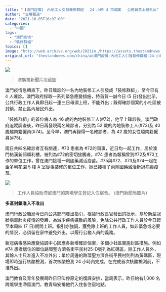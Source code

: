 ```yaml
---
title: "【澳門疫情】 內地工人引發裝修群組　 24 小時 4 宗個案　 公務員禁上班外出"
author: "立場報道"
date: "2021-10-05T10:07:00"
categories:
  - "中國"
tags:
  - "澳門疫情"
  - "裝修群組"
topics: []
image: "http://web.archive.org/web/2021im_/https://assets.thestandnews.com/media/photos/Layer_1_4Nca5x9.png"
original_url: "thestandnews.com/china/ab澳門疫情-內地工人引發裝修群組-24-小時-4-宗個案-公務員禁上班外出"
---
```

![](http://web.archive.org/web/2021im_/https://assets.thestandnews.com/media/photos/Layer_1_4Nca5x9.png)
> 澳廣視新聞片段截圖

澳門疫情急轉直下，昨日確診的一名內地裝修工人引發成「裝修群組」，至今已有 4 人確診。澳門政府採取一系列緊急應變措施，特首賀一誠今日 (5 日)發出批示，公共行政工作人員即日起一連三日毋須上班，不能外出；錄得確診個案的小社區被封鎖，禁止區內居民外出。

「裝修群組」的首位病人為 46 歲的內地裝修工人(#72)，他早上確診後，澳門政府追蹤調查後，昨日再發現兩名確診者，分別為 52 歲的內地裝修工人(#73)及 40 歲越南籍僱員(#74)。至今早，澳門再錄得一名確診者，為 42 歲的女性越南籍僱員(#75)。

兩日共四名確診者互有關連，#73 患者為 #72的同事，近日均一起工作，居於澳門祐漢新邨順利樓，被列為#72的密切接觸者。#74 患者為報稱曾到#72及#73工作的單位工作，曾在澳門接種一劑國藥滅活疫苗。#75與#72、#73及#74一起在金多利花園 5 樓 A 室從事裝修的單位工作，她已接種了兩劑國藥滅活新冠病毒疫苗。

![](http://web.archive.org/web/2021im_/https://assets.thestandnews.com/media/photos/macao1.jpg)
> 工作人員協助滯留澳門的跨境學生登記入住宿舍。 (澳門新聞局圖片)

**多區封鎖准入不准出**

澳門行政公職局今日向公共部門發出指引，根據行政長官發出的批示，基於新型冠狀病毒肺炎疫情的發展，為減少疾病擴散的風險，免除公共行政工作人員於今日起至本周四 (7 日)期間上班。指引亦強調，獲免除上班的工作人員，如非緊急或必要的情況，必須留在家中避免外出，以履行公務人員的義務。

新冠病毒感染應變協調中心因應各新增確診個案，多個小社區實施封區措施。例如 #74 患者居住的單位路環聖方濟各街平民村25-D號列為紅碼區，除工作人員外，其餘人士只准進入不准外出；單位周邊的路環聖方濟各街平民村則列為黃碼區，現場即時進行核酸檢測，首次核酸檢測 24 小時內完成，在完成首次核酸檢測前，不准外出。

澳門教育及青年發展局昨日已叫停原定的復課安排，當局表示，昨日約有1,000 名跨境學生滯留澳門，教青局安排他們入住各住宿地點。